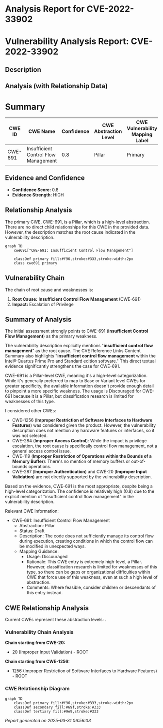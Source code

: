 # Analysis Report for CVE-2022-33902

# Vulnerability Analysis Report: CVE-2022-33902

## Description



## Analysis (with Relationship Data)

# Summary
| CWE ID | CWE Name | Confidence | CWE Abstraction Level | CWE Vulnerability Mapping Label | CWE-Vulnerability Mapping Notes |
|---|---|---|---|---|---|
| CWE-691 | Insufficient Control Flow Management | 0.8 | Pillar | Primary | Discouraged |

## Evidence and Confidence

*   **Confidence Score:** 0.8
*   **Evidence Strength:** HIGH

## Relationship Analysis
The primary CWE, CWE-691, is a Pillar, which is a high-level abstraction. There are no direct child relationships for this CWE in the provided data. However, the description matches the root cause indicated in the vulnerability description.

```mermaid
graph TD
    cwe691["CWE-691: Insufficient Control Flow Management"]
    
    classDef primary fill:#f96,stroke:#333,stroke-width:2px
    class cwe691 primary
```

## Vulnerability Chain
The chain of root cause and weaknesses is:
1.  **Root Cause:** **Insufficient Control Flow Management** (CWE-691)
2.  **Impact:** Escalation of Privilege

## Summary of Analysis
The initial assessment strongly points to CWE-691 (**Insufficient Control Flow Management**) as the primary weakness.

The vulnerability description explicitly mentions "**insufficient control flow management**" as the root cause. The CVE Reference Links Content Summary also highlights "**insufficient control flow management** within the Intel® Quartus Prime Pro and Standard edition software." This direct textual evidence significantly strengthens the case for CWE-691.

CWE-691 is a Pillar-level CWE, meaning it's a high-level categorization. While it's generally preferred to map to Base or Variant level CWEs for greater specificity, the available information doesn't provide enough detail to pinpoint a more specific weakness. The usage is Discouraged for CWE-691 because it is a Pillar, but classification research is limited for weaknesses of this type.

I considered other CWEs:
*   CWE-1256 (**Improper Restriction of Software Interfaces to Hardware Features**) was considered given the product. However, the vulnerability description does not mention any hardware features or interfaces, so it was not selected.
*   CWE-284 (**Improper Access Control**): While the impact is privilege escalation, the root cause is specifically control flow management, not a general access control issue.
*   CWE-119 (**Improper Restriction of Operations within the Bounds of a Memory Buffer**): There's no mention of memory buffers or out-of-bounds operations.
*   CWE-287 (**Improper Authentication**) and CWE-20 (**Improper Input Validation**) are not directly supported by the vulnerability description.

Based on the evidence, CWE-691 is the most appropriate, despite being a high-level categorization. The confidence is relatively high (0.8) due to the explicit mention of "insufficient control flow management" in the vulnerability description.

Relevant CWE Information:
*   CWE-691: Insufficient Control Flow Management
    *   Abstraction: Pillar
    *   Status: Draft
    *   Description: The code does not sufficiently manage its control flow during execution, creating conditions in which the control flow can be modified in unexpected ways.
    *   Mapping Guidance:
        *   Usage: Discouraged
        *   Rationale: This CWE entry is extremely high-level, a Pillar. However, classification research is limited for weaknesses of this type, so there can be gaps or organizational difficulties within CWE that force use of this weakness, even at such a high level of abstraction.
        *   Comments: Where feasible, consider children or descendants of this entry instead.


## CWE Relationship Analysis

Current CWEs represent these abstraction levels: .


### Vulnerability Chain Analysis

**Chain starting from CWE-20:**
- 20 (Improper Input Validation) - ROOT


**Chain starting from CWE-1256:**
- 1256 (Improper Restriction of Software Interfaces to Hardware Features) - ROOT



### CWE Relationship Diagram

```mermaid
graph TD
    classDef primary fill:#f96,stroke:#333,stroke-width:2px
    classDef secondary fill:#69f,stroke:#333
    classDef tertiary fill:#9e9,stroke:#333
```



*Report generated on 2025-03-31 06:56:03*
